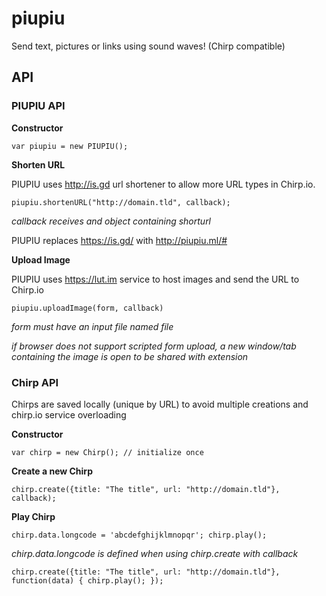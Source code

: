 # piupiu

Send text, pictures or links using sound waves! (Chirp compatible)

## API

### PIUPIU API

**Constructor**

``var piupiu = new PIUPIU();``

**Shorten URL**

PIUPIU uses http://is.gd url shortener to allow more URL types in Chirp.io.

``piupiu.shortenURL("http://domain.tld", callback);``

_callback receives and object containing shorturl_

PIUPIU replaces https://is.gd/ with http://piupiu.ml/#

**Upload Image**

PIUPIU uses https://lut.im service to host images and send the URL to Chirp.io

``piupiu.uploadImage(form, callback)``

_form must have an input file named file_

_if browser does not support scripted form upload, a new window/tab containing the image is open to be shared with extension_

### Chirp API

Chirps are saved locally (unique by URL) to avoid multiple creations and chirp.io service overloading

**Constructor**

``var chirp = new Chirp(); // initialize once``

**Create a new Chirp**

``chirp.create({title: "The title", url: "http://domain.tld"}, callback);``

**Play Chirp**

``chirp.data.longcode = 'abcdefghijklmnopqr'; chirp.play();``

_chirp.data.longcode is defined when using chirp.create with callback_

``chirp.create({title: "The title", url: "http://domain.tld"}, function(data) { chirp.play(); });``

